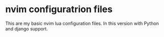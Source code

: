 # nvim configuratrion files

This are my basic nvim lua configuration files.
In this version with Python and django support.

